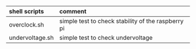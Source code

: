 |shell scripts              |comment                                                                                    |
|:--------------------------|:------------------------------------------------------------------------------------------|
|overclock.sh               |simple test to check stability of the raspberry pi                                         |
|undervoltage.sh            |simple test to check undervoltage                                                          |
